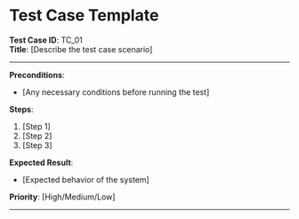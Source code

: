 # Test Case Template

**Test Case ID**: TC_01  
**Title**: [Describe the test case scenario]  

---

**Preconditions**:  
- [Any necessary conditions before running the test]

**Steps**:
1. [Step 1]
2. [Step 2]
3. [Step 3]

**Expected Result**:  
- [Expected behavior of the system]

**Priority**: [High/Medium/Low]

---